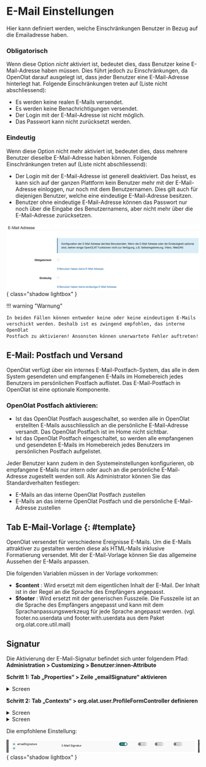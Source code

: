 # E-Mail Einstellungen

Hier kann definiert werden, welche Einschränkungen Benutzer in Bezug auf die
Emailadresse haben.

### Obligatorisch

Wenn diese Option _nicht_ aktiviert ist, bedeutet dies, dass Benutzer keine
E-Mail-Adresse haben müssen. Dies führt jedoch zu Einschränkungen, da OpenOlat
darauf ausgelegt ist, dass jeder Benutzer eine E-Mail-Adresse hinterlegt hat.
Folgende Einschränkungen treten auf (Liste nicht abschliessend):

  * Es werden keine realen E-Mails versendet.
  * Es werden keine Benachrichtigungen versendet.
  * Der Login mit der E-Mail-Adresse ist nicht möglich.
  * Das Passwort kann nicht zurücksetzt werden.

### Eindeutig

Wenn diese Option nicht mehr aktiviert ist, bedeutet dies, dass mehrere
Benutzer dieselbe E-Mail-Adresse haben können. Folgende Einschränkungen treten
auf (Liste nicht abschliessend):

  * Der Login mit der E-Mail-Adresse ist generell deaktiviert. Das heisst, es kann sich auf der ganzen Plattform kein Benutzer mehr mit der E-Mail-Adresse einloggen, nur noch mit dem Benutzernamen. Dies gilt auch für diejenigen Benutzer, welche eine eindeutige E-Mail-Adresse besitzen. 
  * Benutzer ohne eindeutige E-Mail-Adresse können das Passwort nur noch über die Eingabe des Benutzernamens, aber nicht mehr über die E-Mail-Adresse zurücksetzen.

![](assets/Email_DE.png){ class="shadow lightbox" }

!!! warning "Warnung"

	In beiden Fällen können entweder keine oder keine eindeutigen E-Mails
	verschickt werden. Deshalb ist es zwingend empfohlen, das interne OpenOlat
	Postfach zu aktivieren! Ansonsten können unerwartete Fehler auftreten!

## E-Mail: Postfach und Versand

OpenOlat verfügt über ein internes E-Mail-Postfach-System, das alle in dem
System gesendeten und empfangenen E-Mails im Homebereich jedes Benutzers im
persönlichen Postfach auflistet. Das E-Mail-Postfach in OpenOlat ist eine
optionale Komponente.

### OpenOlat Postfach aktivieren:

  * Ist das OpenOlat Postfach ausgeschaltet, so werden alle in OpenOlat erstellten E-Mails ausschliesslich an die persönliche E-Mail-Adresse versandt. Das OpenOlat Postfach ist im Home nicht sichtbar.
  * Ist das OpenOlat Postfach eingeschaltet, so werden alle empfangenen und gesendeten E-Mails im Homebereich jedes Benutzers im persönlichen Postfach aufgelistet.

Jeder Benutzer kann zudem in den Systemeinstellungen konfigurieren, ob
empfangene E-Mails nur intern oder auch an die persönliche E-Mail-Adresse
zugestellt werden soll. Als Administrator können Sie das Standardverhalten
festlegen:

  * E-Mails an das interne OpenOlat Postfach zustellen
  * E-Mails an das interne OpenOlat Postfach und die persönliche E-Mail-Adresse zustellen  
  

##  Tab E-Mail-Vorlage {: #template}

OpenOlat versendet für verschiedene Ereignisse E-Mails. Um die E-Mails
attraktiver zu gestalten werden diese als HTML-Mails inklusive Formatierung
versendet. Mit der E-Mail-Vorlage können Sie das allgemeine Aussehen der
E-Mails anpassen.

Die folgenden Variablen müssen in der Vorlage vorkommen:

  *  **$content** : Wird ersetzt mit dem eigentlichen Inhalt der E-Mail. Der Inhalt ist in der Regel an die Sprache des Empfängers angepasst.
  *  **$footer** : Wird ersetzt mit der generischen Fusszeile. Die Fusszeile ist an die Sprache des Empfängers angepasst und kann mit dem Sprachanpassungswerkzeug für jede Sprache angepasst werden. (vgl. footer.no.userdata und footer.with.userdata aus dem Paket org.olat.core.util.mail)


## Signatur

Die Aktivierung der E-Mail-Signatur befindet sich unter folgendem Pfad:<br>
**Administration > Customizing > Benutzer:innen-Attribute**

**Schritt 1: Tab „Properties“ > Zeile „emailSignature“ aktivieren**

<details>
    <summary>Screen</summary>
	<img src="../assets/e-mail_settings_activate1_v1_de.png" />
</details>

**Schritt 2: Tab „Contexts“ > org.olat.user.ProfileFormController definieren**

<details>
    <summary>Screen</summary>
	<img src="../assets/e-mail_settings_activate2_v1_de.png" />
</details>

<details>
    <summary>Screen</summary>
	<img src="../assets/e-mail_settings_activate3_v1_de.png" />
</details>

Die empfohlene Einstellung:

![e-mail_settings_activate4_v1_de.png](assets/e-mail_settings_activate4_v1_de.png){ class="shadow lightbox" }
